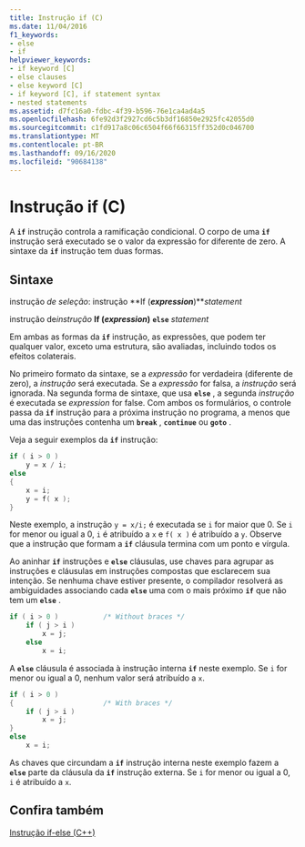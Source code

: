 ```yaml
---
title: Instrução if (C)
ms.date: 11/04/2016
f1_keywords:
- else
- if
helpviewer_keywords:
- if keyword [C]
- else clauses
- else keyword [C]
- if keyword [C], if statement syntax
- nested statements
ms.assetid: d7fc16a0-fdbc-4f39-b596-76e1ca4ad4a5
ms.openlocfilehash: 6fe92d3f2927cd6c5b3df16850e2925fc42055d0
ms.sourcegitcommit: c1fd917a8c06c6504f66f66315ff352d0c046700
ms.translationtype: MT
ms.contentlocale: pt-BR
ms.lasthandoff: 09/16/2020
ms.locfileid: "90684138"
---
```

# <a name="if-statement-c"></a>Instrução if (C)

A **`if`** instrução controla a ramificação condicional. O corpo de uma **`if`** instrução será executado se o valor da expressão for diferente de zero. A sintaxe da **`if`** instrução tem duas formas.

## <a name="syntax"></a>Sintaxe

instrução *de seleção*: instrução **If (***expression***)***statement*      

instrução de*instrução* **If (***expression***)** **`else`** *statement*          

Em ambas as formas da **`if`** instrução, as expressões, que podem ter qualquer valor, exceto uma estrutura, são avaliadas, incluindo todos os efeitos colaterais.

No primeiro formato da sintaxe, se a *expressão* for verdadeira (diferente de zero), a *instrução* será executada. Se a *expressão* for falsa, a *instrução* será ignorada. Na segunda forma de sintaxe, que usa **`else`** , a segunda *instrução* é executada se *expression* for false. Com ambos os formulários, o controle passa da **`if`** instrução para a próxima instrução no programa, a menos que uma das instruções contenha um **`break`** , **`continue`** ou **`goto`** .

Veja a seguir exemplos da **`if`** instrução:

```C
if ( i > 0 )
    y = x / i;
else
{
    x = i;
    y = f( x );
}
```

Neste exemplo, a instrução `y = x/i;` é executada se `i` for maior que 0. Se `i` for menor ou igual a 0, `i` é atribuído a `x` e `f( x )` é atribuído a `y`. Observe que a instrução que formam a **`if`** cláusula termina com um ponto e vírgula.

Ao aninhar **`if`** instruções e **`else`** cláusulas, use chaves para agrupar as instruções e cláusulas em instruções compostas que esclarecem sua intenção. Se nenhuma chave estiver presente, o compilador resolverá as ambiguidades associando cada **`else`** uma com o mais próximo **`if`** que não tem um **`else`** .

```C
if ( i > 0 )           /* Without braces */
    if ( j > i )
        x = j;
    else
        x = i;
```

A **`else`** cláusula é associada à instrução interna **`if`** neste exemplo. Se `i` for menor ou igual a 0, nenhum valor será atribuído a `x`.

```C
if ( i > 0 )
{                      /* With braces */
    if ( j > i )
        x = j;
}
else
    x = i;
```

As chaves que circundam a **`if`** instrução interna neste exemplo fazem a **`else`** parte da cláusula da **`if`** instrução externa. Se `i` for menor ou igual a 0, `i` é atribuído a `x`.

## <a name="see-also"></a>Confira também

[Instrução if-else (C++)](../cpp/if-else-statement-cpp.md)
